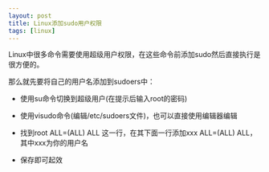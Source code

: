 ```yaml
---
layout: post
title: Linux添加sudo用户权限
tags: [linux]
---
```


Linux中很多命令需要使用超级用户权限，在这些命令前添加sudo然后直接执行是很方便的。

那么就先要将自己的用户名添加到sudoers中：

- 使用su命令切换到超级用户(在提示后输入root的密码)
- 使用visudo命令(编辑/etc/sudoers文件)，也可以直接使用编辑器编辑
- 找到root ALL=(ALL) ALL 这一行，在其下面一行添加xxx ALL=(ALL) ALL，其中xxx为你的用户名

- 保存即可起效
